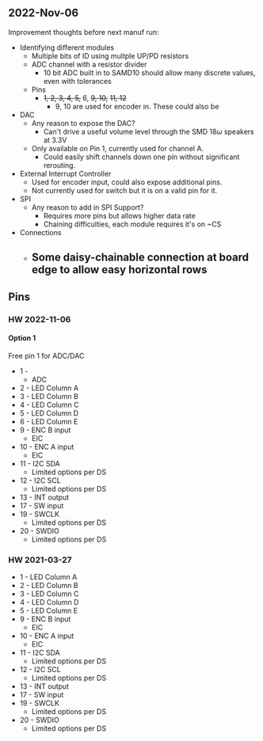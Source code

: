 
## 2022-Nov-06

Improvement thoughts before next manuf run:

- Identifying different modules
  - Multiple bits of ID using multple UP/PD resistors
  - ADC channel with a resistor divider
    - 10 bit ADC built in to SAMD10 should allow many discrete values, even with tolerances
  - Pins
    - ~~1, 2, 3, 4, 5,~~ 6, ~~9, 10,~~ ~~11, 12~~
      -  9, 10 are used for encoder in.  These could also be 
- DAC
  - Any reason to expose the DAC?
    - Can't drive a useful volume level through the SMD $18\omega$ speakers at 3.3V
  - Only available on Pin 1, currently used for channel A.  
    - Could easily shift channels down one pin without significant rerouting.
- External Interrupt Controller
  - Used for encoder input, could also expose additional pins.
  - Not currently used for switch but it is on a valid pin for it.
- SPI
  - Any reason to add in SPI Support?  
    - Requires more pins but allows higher data rate
    - Chaining difficulties, each module requires it's on ~CS
- Connections
  - Some daisy-chainable connection at board edge to allow easy horizontal rows
    - 


## Pins


### HW 2022-11-06

#### Option 1

Free pin 1 for ADC/DAC

- 1 - 
  - ADC 
- 2 - LED Column A
- 3 - LED Column B
- 4 - LED Column C
- 5 - LED Column D
- 6 - LED Column E
- 9 - ENC B input
  - EIC
- 10 - ENC A input
  - EIC
- 11 - I2C SDA
  - Limited options per DS
- 12 - I2C SCL
  - Limited options per DS
- 13 - INT output
- 17 - SW input
- 19 - SWCLK
  - Limited options per DS
- 20 - SWDIO
  - Limited options per DS

### HW 2021-03-27

- 1 - LED Column A
- 2 - LED Column B
- 3 - LED Column C
- 4 - LED Column D
- 5 - LED Column E
- 9 - ENC B input
  - EIC
- 10 - ENC A input
  - EIC
- 11 - I2C SDA
  - Limited options per DS
- 12 - I2C SCL
  - Limited options per DS
- 13 - INT output
- 17 - SW input
- 19 - SWCLK
  - Limited options per DS
- 20 - SWDIO
  - Limited options per DS